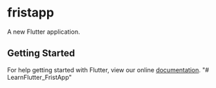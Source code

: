 # fristapp

A new Flutter application.

## Getting Started

For help getting started with Flutter, view our online
[documentation](https://flutter.io/).
"# LearnFlutter_FristApp" 
